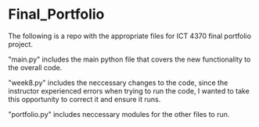 # Final_Portfolio
The following is a repo with the appropriate files for ICT 4370 final portfolio project. 

"main.py" includes the main python file that covers the new functionality to the overall code.

"week8.py" includes the neccessary changes to the code, since the instructor experienced errors when trying to run the code, 
I wanted to take this opportunity to correct it and ensure it runs. 

"portfolio.py" includes neccessary modules for the other files to run. 

